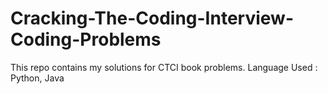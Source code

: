# Cracking-The-Coding-Interview-Coding-Problems
This repo contains my solutions for CTCI book problems.
Language Used : Python, Java
